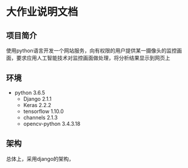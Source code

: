 # 大作业说明文档

## 项目简介
使用python语言开发一个网站服务，向有权限的用户提供某一摄像头的监控画面，要求应用人工智能技术对监控画面做处理，将分析结果显示到网页上

## 环境
* python 3.6.5
    - Django 2.1.1
    - Keras 2.2.2
    - tensorflow 1.10.0
    - channels 2.1.3
    - opencv-python 3.4.3.18

## 架构
总体上，采用django的架构，
